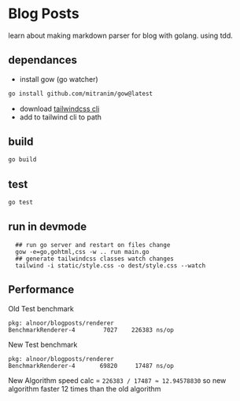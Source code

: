 # Blog Posts
learn about making markdown parser for blog with golang.
using tdd.


## dependances
- install gow (go watcher)
```sh
go install github.com/mitranim/gow@latest
```
- download [tailwindcss cli](https://github.com/tailwindlabs/tailwindcss/releases/latest)
- add to tailwind cli to path

## build
```sh
go build
```

## test
```sh
go test
```

## run in devmode
```
  ## run go server and restart on files change
  gow -e=go,gohtml,css -w .. run main.go
  ## generate tailwindcss classes watch changes
  tailwind -i static/style.css -o dest/style.css --watch
```


## Performance
Old Test benchmark
```
pkg: alnoor/blogposts/renderer
BenchmarkRenderer-4   	   7027	   226383 ns/op
```

New Test benchmark
```
pkg: alnoor/blogposts/renderer
BenchmarkRenderer-4   	  69820	    17487 ns/op
```

New Algorithm speed calc = `226383 / 17487 ≈ 12.94578830`
so new algorithm faster 12 times than the old algorithm
